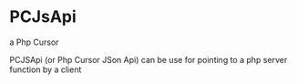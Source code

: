 # PCJsApi
a Php Cursor

PCJSApi (or Php Cursor JSon Api) can be use for pointing to a php server function by a client
